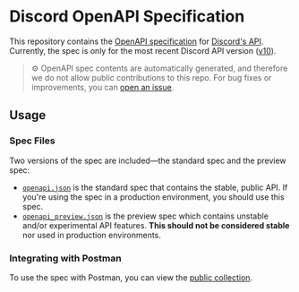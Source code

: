 # Discord OpenAPI Specification

This repository contains the [OpenAPI specification](https://spec.openapis.org/oas/latest.html) for [Discord's API](https://discord.com/developers/docs/reference). Currently, the spec is only for the most recent Discord API version ([v10](https://discord.com/developers/docs/reference#api-versioning-api-versions)).

> ⚙️ OpenAPI spec contents are automatically generated, and therefore we do not allow public contributions to this repo. For bug fixes or improvements, you can [open an issue](https://github.com/discord/discord-api-spec/issues).

## Usage

### Spec Files

Two versions of the spec are included—the standard spec and the preview spec:

- [`openapi.json`](specs/openapi.json) is the standard spec that contains the stable, public API. If you're using the spec in a production environment, you should use this spec.
- [`openapi_preview.json`](specs/openapi_preview.json) is the preview spec which contains unstable and/or experimental API features. **This should not be considered stable** nor used in production environments.

### Integrating with Postman

To use the spec with Postman, you can view the [public collection](https://www.postman.com/discord-api).
